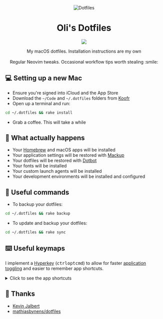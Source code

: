 <p align="center">
<img src="https://user-images.githubusercontent.com/9512444/224173335-446d701d-cca3-41bd-8889-572a93ddaf41.png" alt="Dotfiles">
</p>

<h1 align="center">Oli's Dotfiles</h1>

<p align="center">
<a href="https://github.com/olimorris/dotfiles/actions/workflows/build.yml"><img src="https://img.shields.io/github/actions/workflow/status/olimorris/dotfiles/build.yml?branch=main&label=build&style=for-the-badge"></a>
</p>

<p align="center">
My macOS dotfiles. Installation instructions are my own<br><br>
Regular Neovim tweaks. Occasional workflow tips worth stealing :smile:
</p>

## :computer: Setting up a new Mac

- Ensure you're signed into iCloud and the App Store
- Download the `~/Code` and `~/.dotfiles` folders from [Koofr](https://koofr.eu)
- Open up a terminal and run:

```bash
cd ~/.dotfiles && rake install
```

- Grab a coffee. This will take a while

## :wrench: What actually happens

- Your [Homebrew](https://brew.sh) and macOS apps will be installed
- Your application settings will be restored with [Mackup](https://github.com/lra/mackup)
- Your dotfiles will be restored with [Dotbot](https://github.com/anishathalye/dotbot)
- Your fonts will be installed
- Your custom launch agents will be installed
- Your development environments will be installed and configured

## :floppy_disk: Useful commands

- To backup your dotfiles:

```bash
cd ~/.dotfiles && rake backup
```

- To update and backup your dotfiles:

```bash
cd ~/.dotfiles && rake sync
```

## :keyboard: Useful keymaps

I implement a [Hyperkey](https://hyperkey.app) (<kbd>ctrl</kbd><kbd>opt</kbd><kbd>cmd</kbd>) to allow for faster [application toggling](https://github.com/olimorris/dotfiles/blob/main/.config/hammerspoon/keymaps.lua) and easier to remember app shortcuts.

<details>
  <summary>Click to see the app shortcuts</summary>

- Create a temp email address       <kbd>Hyperkey</kbd><kbd>shift</kbd><kbd>e</kbd>
- Hide my email                     <kbd>Hyperkey</kbd><kbd>shift</kbd><kbd>h</kbd>
- Lock screen                       <kbd>Hyperkey</kbd><kbd>shift</kbd><kbd>l</kbd>
- Pick color with ColorSlurp        <kbd>Hyperkey</kbd><kbd>shift</kbd><kbd>p</kbd>
- Search files                      <kbd>Hyperkey</kbd><kbd>shift</kbd><kbd>f</kbd>
- Search Raindrop bookmarks         <kbd>Hyperkey</kbd><kbd>shift</kbd><kbd>b</kbd>
- Search screen (uses OCR)          <kbd>Hyperkey</kbd><kbd>shift</kbd><kbd>r</kbd>
- Show Cleanshot history            <kbd>Hyperkey</kbd><kbd>shift</kbd><kbd>c</kbd>
- Show clipboard history            <kbd>Hyperkey</kbd><kbd>shift</kbd><kbd>v</kbd>
- Toggle dark mode                  <kbd>Hyperkey</kbd><kbd>shift</kbd><kbd>d</kbd>
- Windows - Center                  <kbd>opt</kbd><kbd>c</kbd>
- Windows - Maximise                <kbd>opt</kbd><kbd>m</kbd>
- Windows - Left half               <kbd>Hyperkey</kbd><kbd>←</kbd>
- Windows - Right half              <kbd>Hyperkey</kbd><kbd>→</kbd>
- Windows - First third             <kbd>Hyperkey</kbd><kbd>↑</kbd>
- Windows - Last two thirds         <kbd>Hyperkey</kbd><kbd>↓</kbd>

> Thanks to this great [Reddit post](https://www.reddit.com/r/macapps/comments/xwfp82/comment/ir6trn4)

</details>

## :clap: Thanks

- [Kevin Jalbert](https://kevinjalbert.com/synchronizing-my-dotfiles)
- [mathiasbynens/dotfiles](https://github.com/mathiasbynens/dotfiles)
